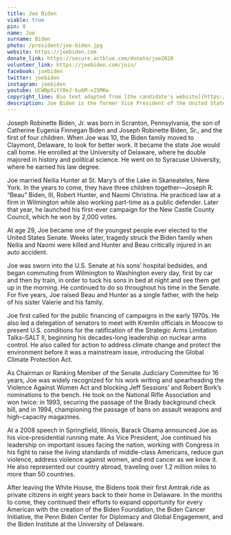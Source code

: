 ```yaml
---
title: Joe Biden
viable: true
pin: 0
name: Joe
surname: Biden
photo: /president/joe-biden.jpg
website: https://joebiden.com
donate_link: https://secure.actblue.com/donate/joe2020
volunteer_link: https://joebiden.com/join/
facebook: joebiden
twitter: joebiden
instagram: joebiden
youtube: UCWNpXitY8eJ-ku6M-v25MKw
copyright_line: Bio text adapted from [the candidate's website](https://joebiden.com/joes-story/) and may be &copy; 2019 Biden For President.
description: Joe Biden is the former Vice President of the United States and U.S. Senator from Delaware. He's fought to raise the living standards of middle-class Americans, reduce gun violence, address violence against women and support LGBTQ rights.
---
```


Joseph Robinette Biden, Jr. was born in Scranton, Pennsylvania, the son of Catherine Eugenia Finnegan Biden and Joseph Robinette Biden, Sr., and the first of four children. When Joe was 10, the Biden family moved to Claymont, Delaware, to look for better work. It became the state Joe would call home. He enrolled at the University of Delaware, where he double majored in history and political science. He went on to Syracuse University, where he earned his law degree.

Joe married Neilia Hunter at St. Mary’s of the Lake in Skaneateles, New York. In the years to come, they have three children together—Joseph R. “Beau” Biden, III, Robert Hunter, and Naomi Christina. He practiced law at a firm in Wilmington while also working part-time as a public defender. Later that year, he launched his first-ever campaign for the New Castle County Council, which he won by 2,000 votes.

At age 29, Joe became one of the youngest people ever elected to the United States Senate. Weeks later, tragedy struck the Biden family when Neilia and Naomi were killed and Hunter and Beau critically injured in an auto accident.

Joe was sworn into the U.S. Senate at his sons’ hospital bedsides, and began commuting from Wilmington to Washington every day, first by car and then by train, in order to tuck his sons in bed at night and see them get up in the morning. He continued to do so throughout his time in the Senate. For five years, Joe raised Beau and Hunter as a single father, with the help of his sister Valerie and his family.

Joe first called for the public financing of campaigns in the early 1970s. He also led a delegation of senators to meet with Kremlin officials in Moscow to present U.S. conditions for the ratification of the Strategic Arms Limitation Talks–SALT II, beginning his decades-long leadership on nuclear arms control. He also called for action to address climate change and protect the environment before it was a mainstream issue, introducing the Global Climate Protection Act.

As Chairman or Ranking Member of the Senate Judiciary Committee for 16 years, Joe was widely recognized for his work writing and spearheading the Violence Against Women Act and blocking Jeff Sessions’ and Robert Bork’s nominations to the bench. He took on the National Rifle Association and won twice: in 1993, securing the passage of the Brady background check bill, and in 1994, championing the passage of bans on assault weapons and high-capacity magazines.

At a 2008 speech in Springfield, Illinois, Barack Obama announced Joe as his vice-presidential running mate. As Vice President, Joe continued his leadership on important issues facing the nation, working with Congress in his fight to raise the living standards of middle-class Americans, reduce gun violence, address violence against women, and end cancer as we know it. He also represented our country abroad, traveling over 1.2 million miles to more than 50 countries. 

After leaving the White House, the Bidens took their first Amtrak ride as private citizens in eight years back to their home in Delaware. In the months to come, they continued their efforts to expand opportunity for every American with the creation of the Biden Foundation, the Biden Cancer Initiative, the Penn Biden Center for Diplomacy and Global Engagement, and the Biden Institute at the University of Delaware.
